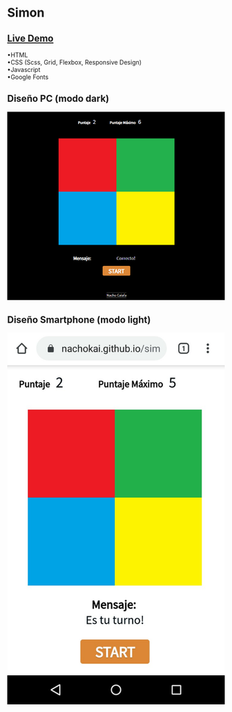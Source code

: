 # Simon  
  
## [Live Demo](https://nachokai.github.io/simondice/)  
•HTML  
•CSS (Scss, Grid, Flexbox, Responsive Design)  
•Javascript  
•Google Fonts  

## Diseño PC (modo dark)  
![Imagen PC](https://github.com/NachoKai/simondice/blob/gh-pages/img/pc.png?raw=true)  
## Diseño Smartphone (modo light)  
![Imagen PC](https://github.com/NachoKai/simondice/blob/gh-pages/img/sp.jpg?raw=true)
